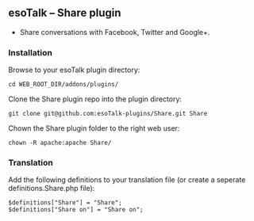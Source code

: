 ## esoTalk – Share plugin

- Share conversations with Facebook, Twitter and Google+.

### Installation

Browse to your esoTalk plugin directory:
```
cd WEB_ROOT_DIR/addons/plugins/
```

Clone the Share plugin repo into the plugin directory:
```
git clone git@github.com:esoTalk-plugins/Share.git Share
```

Chown the Share plugin folder to the right web user:
```
chown -R apache:apache Share/
```

### Translation

Add the following definitions to your translation file (or create a seperate definitions.Share.php file):

```
$definitions["Share"] = "Share";
$definitions["Share on"] = "Share on";
```
